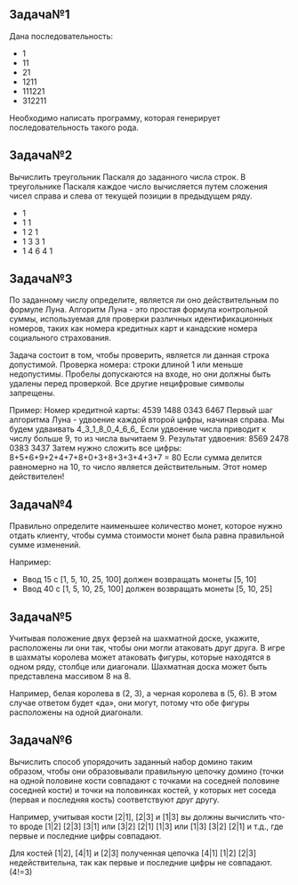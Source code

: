 ## Задача№1
Дана последовательность:
* 1
* 11
* 21
* 1211
* 111221
* 312211

Необходимо написать программу, которая генерирует последовательность такого рода.
## Задача№2
Вычислить треугольник Паскаля до заданного числа строк.
В треугольнике Паскаля каждое число вычисляется путем сложения чисел справа и слева от текущей позиции в предыдущем ряду.
* 1
* 1 1
* 1 2 1
* 1 3 3 1
* 1 4 6 4 1

## Задача№3
По заданному числу определите, является ли оно действительным по формуле Луна.
Алгоритм Луна - это простая формула контрольной суммы, используемая для проверки различных идентификационных номеров, таких как номера кредитных карт и канадские номера социального страхования.

Задача состоит в том, чтобы проверить, является ли данная строка допустимой.
Проверка номера: строки длиной 1 или меньше недопустимы. Пробелы допускаются на входе, но они должны быть удалены перед проверкой. Все другие нецифровые символы запрещены.

Пример:
Номер кредитной карты: 4539 1488 0343 6467
Первый шаг алгоритма Луна - удвоение каждой второй цифры, начиная справа.
Мы будем удваивать 4_3_1_8_0_4_6_6_
Если удвоение числа приводит к числу больше 9, то из числа вычитаем 9.
Результат удвоения: 8569 2478 0383 3437
Затем нужно сложить все цифры: 8+5+6+9+2+4+7+8+0+3+8+3+3+4+3+7 = 80
Если сумма делится равномерно на 10, то число является действительным.
Этот номер действителен!

## Задача№4
Правильно определите наименьшее количество монет, которое нужно отдать клиенту, чтобы сумма стоимости монет была равна правильной сумме изменений.

Например:
* Ввод 15 с [1, 5, 10, 25, 100] должен возвращать монеты [5, 10]
* Ввод 40 с [1, 5, 10, 25, 100] должен возвращать монеты [5, 10, 25]

## Задача№5
Учитывая положение двух ферзей на шахматной доске, укажите, расположены ли они так, чтобы они могли атаковать друг друга.
В игре в шахматы королева может атаковать фигуры, которые находятся в одном ряду, столбце или диагонали.
Шахматная доска может быть представлена ​​массивом 8 на 8.

Например, белая королева в (2, 3), а черная королева в (5, 6). В этом случае ответом будет «да», они могут, потому что обе фигуры расположены на одной диагонали.

## Задача№6
Вычислить способ упорядочить заданный набор домино таким образом, чтобы они образовывали правильную цепочку домино (точки на одной половине кости совпадают с точками на соседней половине соседней кости) и точки на половинках костей, у которых нет соседа (первая и последняя кость) соответствуют друг другу.

Например, учитывая кости [2|1], [2|3] и [1|3] вы должны вычислить что-то вроде [1|2] [2|3] [3|1] или [3|2] [2|1] [1|3] или [1|3] [3|2] [2|1] и т.д., где первые и последние цифры совпадают.

Для костей [1|2], [4|1] и [2|3] полученная цепочка [4|1] [1|2] [2|3] недействительна, так как первые и последние цифры не совпадают. (4!=3)
